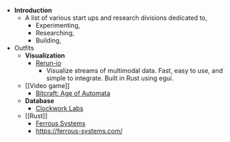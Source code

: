 - **Introduction**
	- A list of various start ups and research divisions dedicated to,
		- Experimenting,
		- Researching,
		- Building,
- Outfits
	- **Visualization**
		- [Rerun-io](https://www.rerun.io/)
			- Visualize streams of multimodal data. Fast, easy to use, and simple to integrate. Built in Rust using egui.
	- [[Video game]]
		- [Bitcraft: Age of Automata](https://bitcraftonline.com/)
	- **Database**
		- [Clockwork Labs](https://clockworklabs.io/)
	- [[Rust]]
		- [Ferrous Systems](https://ferrous-systems.com/)
		- https://ferrous-systems.com/